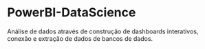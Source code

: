 # PowerBI-DataScience
Análise de dados através de construção de dashboards interativos, conexão e extração de dados de bancos de dados.
